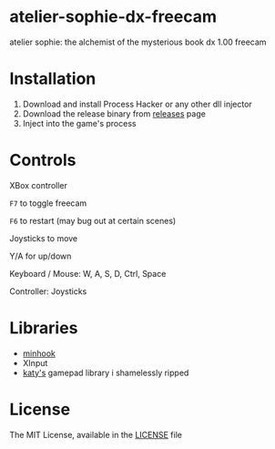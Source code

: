 # atelier-sophie-dx-freecam
 atelier sophie: the alchemist of the mysterious book dx 1.00 freecam
 
# Installation
1. Download and install Process Hacker or any other dll injector
2. Download the release binary from [releases](https://github.com/oiyl/atelier_sophie_dx_freecam/releases/) page
3. Inject into the game's process

# Controls
XBox controller

`F7` to toggle freecam

`F6` to restart (may bug out at certain scenes)

Joysticks to move

Y/A for up/down

Keyboard / Mouse: W, A, S, D, Ctrl, Space

Controller: Joysticks

# Libraries
* [minhook](https://github.com/TsudaKageyu/minhook)
* XInput
* [katy's](https://github.com/djkaty) gamepad library i shamelessly ripped

# License
The MIT License, available in the [LICENSE](https://github.com/oiyl/atelier_sophie_dx_freecam/blob/main/LICENSE) file
